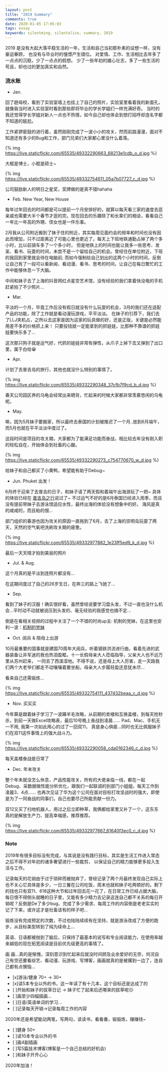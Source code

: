 ```yaml
---
layout: post
title: "2019 Summary"
comments: true
date: 2020-01-05 17:05:03
tags: essay
keywords: silentming, silentalice, summary, 2019
---
```


2019 是没有大起大落平稳生活的一年，生活和自己当初那朴素的设想一样，没有豪运眷顾，
也没有与毕业时的憧憬产生错位。
对爱情、工作、生活相比去年多了一点点的沉稳，少了一点点的假想。
少了一些年初的雄心壮志，多了一些生活的苟且，却也过的更加真实和自然。

<!--more-->

### 流水账

* Jan. 

回了趟母校，看到了实验室墙上也挂上了自己的照片，实验室里看着我的新面孔，就像我当时进入实验室时看到那些即将毕业的学长学姐们一样充满好奇。
当时的我还觉得学长学姐对新人一点也不热情，如今自己却也体会到想打招呼却连名字都不知道的尴尬。

工作紧锣密鼓的进行着，虽然刚刚完成了一波小小的攻关，然而前路漫漫，面对不知道还有多少的Bug和工作，部门兄弟们大家都心里没什么着落。

{% img https://live.staticflickr.com/65535/49332290663_68213e1cdb_o_d.jpg %}

大框是博士，小框是硕士~

{% img https://live.staticflickr.com/65535/49332754611_05a7b07727_c_d.jpg %}

公司鼓励新人的明日之星奖，奖牌做的是真不错hahaha

* Feb. New Year, New House

每年过年回去的时间都是可以提前一个月安排好的，就算以每天看三家的速度去逛亲戚也需要大半个春节才逛的完，现在回去的乐趣除了和长辈们的相谈，看看自己一年比一年高的外甥、侄女也是一件乐事。

2月我从公司附近搬到了妹子住的附近，其实每周见面约会的频率和时间也没有因此而增加，只不过距离近了可能心里也更近了。每天上下班地铁通勤占掉了两个多小时，比以前骑车多了一个多小时，
但是地铁上的时间也能让我多一些思考、发呆、看书、玩耍的时间，未尝不是一个留给自己的机会。曾经住在单位附近，下班的我回到家里就会待在电脑前;
而如今强制给自己划出的这两个小时的时间，反倒让自己有了一段可以看新闻、看动漫、看书、思考的时间，让自己在每日繁忙的工作中能够休息一下大脑。

中间和妹子去了上海的抖音网红点星空艺术馆，没有经验的我们拿着快没电的手机赶紧拍了不少照片...

* Mar.

平淡的一个月，毕竟工作后没有假日就没有什么玩耍的机会，3月的我们还在适配产品的功能，除了工作就是看动漫玩游戏，平平淡淡。
在妹子的引荐下，我们去了LLJ夹机占，之所以去这家是因为这家的玩具做的好，还是正版，关键是必然能用差不多的价格抓上来！
只要投钱就一定能拿到的抓娃娃，比那种不靠谱的抓娃娃要快乐多了...

这次那只狗子就是运气好，代抓的娃娃非常有弹性，从爪子上掉下去又弹到了出口里，属于白给😁

* Apr.

计划了去普吉岛的旅行，其他也就没什么特别的事情了。

{% img https://live.staticflickr.com/65535/49332290348_37cfb7f9cd_b_d.jpg %}

春天公司园区养的乌龟会经常出来晒背，忙起来的时候大家都非常羡慕悠闲的乌龟呢。

* May.

嘛，因为5月妹子要搬家，所以最终去泰国的计划被推迟了一个月..放到6月端午，而5月也就在平平淡淡中度过了。

这段时间是项目的攻关期，大家都为了能满足功能而奋战，相比较去年没有刚入职的轻松自在，开始体会到社畜的心酸。

{% img https://live.staticflickr.com/65535/49332290273_c754770670_w_d.jpg %}

给妹子和自己都买了小黄鸭，希望能有助于Debug~


* Jun. Phuket 出发！

6月终于迎来了去普吉的日子，和妹子请了两天假和着端午出海游玩了一把~ 具体的体验已经在 [普吉岛之行](https://silentming.net/blog/2019/08/04/phukey-trip/)说过了~
不过运气不好的是6月泰国已经进入雨季，而且没有提前带妹子去游泳馆适应水性，最终出海的体验没有想象中的好。
海风是真的咸咸的，而且粘的很... 

部门组织的春游也因为攻关的原因一直拖到了6月，去了上海的崇明岛玩耍了两天，天然的空气氧吧洗刷攻关期的疲惫。

{% img https://live.staticflickr.com/65535/49332977882_1e23ff5ed9_k_d.jpg %}

最后一天天晴才拍到美丽的照片

* Jul. & Aug. 

这个月真的是平淡到连照片都没有... 

在这期间度过了自己的26岁生日，在奔三的路上飞驰了...

* Sep.

看到了妹子的汉服！确实很好看，虽然曾经说要学习盘头发，不过一直也没什么机会...平时动不动就被说压到头发的、毫无经验的我感觉也搞不定...

倒是在看相关视频的过程中关注了一个不错的时尚up主: 机制的党妹，在这里也安利一波：[机制的党妹](https://space.bilibili.com/466272?from=search&seid=14436024524483703426)

* Oct. 阅兵 & 陪母上出游

10月最重要的国事就是建国70周年大阅兵，听着钢铁洪流进行曲，看着先进的武器装备让非军迷的我也热泪盈眶。十一长假母亲大人莅临指导，父亲大人也不远万里从苏州赶来，
一同去了西溪湿地。不得不说，还是母上大人厉害，走一天路我们两个大老爷们都走不动嚷嚷着要坐船，母亲大人步履轻盈还意犹未尽...

看来自己还需锻炼...

{% img https://live.staticflickr.com/65535/49332754111_437432beaa_c_d.jpg %}

* Nov. 买买买

今年算是跟着妹子学习了一波薅羊毛攻略，从前期的卖楼和互换盖楼，到每天抢秒杀，到前一天做Excel攻略表，最后10号晚上奋战到凌晨…… Pad、Mac、手机无一不用, 我第一次如此用心的过了一回双11，
真是身心俱疲...同时也无比佩服妹子们在双11这件事情上的强大战斗力。

{% img https://live.staticflickr.com/65535/49332290058_cda0162346_c_d.jpg %}

每天盖楼奋战是日常了

* Dec. 年末攻关

整个年末就没怎么休息，产品性能攻关，所有的大佬亲临一线，都在一起Debug、采数据做性能分析优化，跟我们一起联调的别部门小姐姐，每天工作到凌晨3、4点……
也再次见证了华为这个公司在面对目标打攻坚战时的强大，即使是为了一同奋战的同事们，自己也要尽己所能贡献一份力。

双12又买了扫地机器人，用过之后立即种草，我俩都给家里又补了一个，这东东真的是解放生产力、提高幸福感，推荐推荐。

{% img https://live.staticflickr.com/65535/49332977667_61640f3ec0_c_d.jpg %}

### Note

2019年有很多目标没有完成，与其说是没有践行目标，其实是生活工作进入常态之后不得不对年初的诸多奢望进行一些裁剪，
以保证自己的精力能够更多投入生活与工作。

记录每天的花销由于过于琐碎而被抛弃了，曾经记录了两个月最终发现自己实际上也不关心它具体是多少，一日三餐在公司吃饭，周末也就和妹子吃两顿好的。剩下的钱也只有双11、618这种大节和过年回去花一花了，在日常工作已经占据大脑，每日恨不得倒头就睡的日子里，又能有多少精力去记录这连自己都不关系的每日开销呢？反倒是De了多少bug、完成了多少需求、每周工作的内容倒是老老实实的记了下来，或许这才是社畜该有的样子吧...

锻炼没有完成预定的次数，不过也陆陆续续有在坚持，就是游泳改成了方便的跑步，从目标美型转到了纯为续命上...

英语、日语都被抛到了脑后，只保持了最基本的说写和专业阅读能力，在使用率越来越低的现在拓宽阅读是目前优先级更高的事情了。

画 画...真的是惭愧，深刻意识到忙起来后就没时间顾及业余爱好的无奈，何况自己有空还要看综艺、看动漫、玩游戏、写博客，画画就真的是被撂到一边了，连自己都有点懊恼...

- [x]游泳/健身 70+ -> 30+
- [x]读5本专业以外的书，这一年读了有十几本，这个目标还是达成了的
- [ ]开始和妹子的拔草日记 -> 妹子忙了起来后还哪来的拔草呢😔
- [ ]画至少四幅插画...
- [ ]日语/英语单词的学习...
- [ ]记录每天开销->记录每周工作的内容

2020年还是希望能动两笔，写两句，读读书，看看番，锻锻炼，赚赚钱~

- [ ]健身 50+
- [ ]读10本专业以外的书
- [ ]画4副插画
- [ ]写5篇技术博客(博客是一个自己总结的好机会)
- [ ]和妹子开开心心

2020年加油！